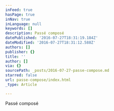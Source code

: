 ```yaml
---
inFeed: true
hasPage: true
inNav: true
inLanguage: null
keywords: []
description: Passé composé
datePublished: '2016-07-27T18:31:19.184Z'
dateModified: '2016-07-27T18:31:12.588Z'
authors: []
publisher: {}
title: ''
author: []
via: {}
sourcePath: _posts/2016-07-27-passe-compose.md
starred: false
url: passe-compose/index.html
_type: Article

---
```

Passé composé